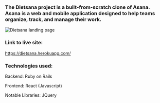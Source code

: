 
###  The Dietsana project is a built-from-scratch clone of Asana. Asana is a web and mobile application designed to help teams organize, track, and manage their work.

![Dietsana landing page](https://i.ibb.co/pZvVwJY/dietsana-screenshot.png)

### Link to live site: 

  https://dietsana.herokuapp.com/


### Technologies used:

  Backend: 
  Ruby on Rails
  
  Frontend: 
  React (Javascript)
  
  Notable Libraries: 
  JQuery
